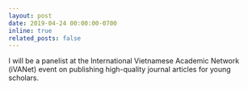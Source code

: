 ```yaml
---
layout: post
date: 2019-04-24 00:00:00-0700
inline: true
related_posts: false
---
```


I will be a panelist at the International Vietnamese Academic Network (iVANet) event on publishing high-quality journal articles for young scholars.
